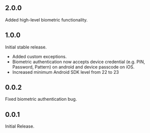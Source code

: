 
## 2.0.0

Added high-level biometric functionality.

## 1.0.0

Initial stable release.
- Added custom exceptions.
- Biometric authentication now accepts device credential (e.g. PIN, Password, Pattern) on android and device passcode on iOS.
- Increased minimum Android SDK level from 22 to 23

## 0.0.2

Fixed biometric authentication bug.

## 0.0.1

Initial Release.